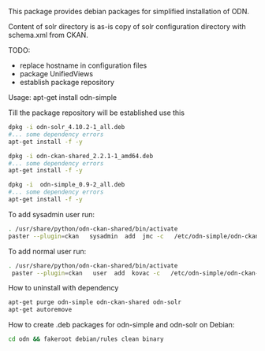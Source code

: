 This package provides debian packages for simplified installation of ODN.

Content of solr directory is as-is copy of solr configuration directory with schema.xml from CKAN.

TODO:
- replace hostname in configuration files
- package UnifiedViews
- establish package repository

Usage: apt-get install odn-simple

Till the package repository will be established use this

~~~bash
dpkg -i odn-solr_4.10.2-1_all.deb 
#... some dependency errors
apt-get install -f -y
~~~
~~~bash
dpkg -i odn-ckan-shared_2.2.1-1_amd64.deb 
#... some dependency errors
apt-get install -f -y
~~~
~~~bash
dpkg -i  odn-simple_0.9-2_all.deb
#... some dependency errors
apt-get install -f -y
~~~



To add sysadmin user run:
~~~bash
. /usr/share/python/odn-ckan-shared/bin/activate 
paster --plugin=ckan   sysadmin  add  jmc -c   /etc/odn-simple/odn-ckan-ic/production.ini
~~~
To add normal user run:
~~~bash
. /usr/share/python/odn-ckan-shared/bin/activate 
 paster --plugin=ckan   user  add  kovac -c   /etc/odn-simple/odn-ckan-ic/production.ini
~~~


How to uninstall with dependency 
~~~bash
apt-get purge odn-simple odn-ckan-shared odn-solr 
apt-get autoremove 
~~~


How to create .deb packages for odn-simple and odn-solr on Debian:
~~~bash
cd odn && fakeroot debian/rules clean binary
~~~
